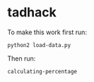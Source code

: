 # tadhack

To make this work first run:

`python2 load-data.py`

Then run:

`calculating-percentage`
